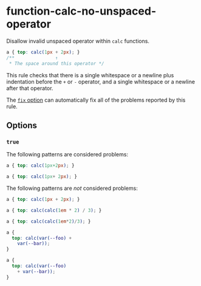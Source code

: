 # function-calc-no-unspaced-operator

Disallow invalid unspaced operator within `calc` functions.

<!-- prettier-ignore -->
```css
a { top: calc(1px + 2px); }
/**               ↑
 * The space around this operator */
```

This rule checks that there is a single whitespace or a newline plus indentation before the `+` or `-` operator, and a single whitespace or a newline after that operator.

The [`fix` option](https://github.com/stylelint/stylelint/tree/15.10.3/docs/user-guide/options.md#fix) can automatically fix all of the problems reported by this rule.

## Options

### `true`

The following patterns are considered problems:

<!-- prettier-ignore -->
```css
a { top: calc(1px+2px); }
```

<!-- prettier-ignore -->
```css
a { top: calc(1px+ 2px); }
```

The following patterns are _not_ considered problems:

<!-- prettier-ignore -->
```css
a { top: calc(1px + 2px); }
```

<!-- prettier-ignore -->
```css
a { top: calc(calc(1em * 2) / 3); }
```

<!-- prettier-ignore -->
```css
a { top: calc(calc(1em*2)/3); }
```

<!-- prettier-ignore -->
```css
a {
  top: calc(var(--foo) +
    var(--bar));
}
```

<!-- prettier-ignore -->
```css
a {
  top: calc(var(--foo)
    + var(--bar));
}
```
